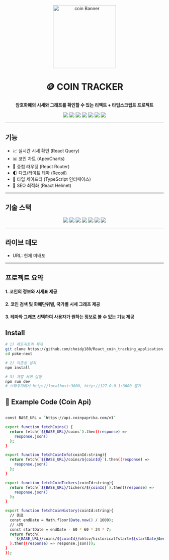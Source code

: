 <!-- BANNER -->
<p align="center">
  <img src="./public/coin.jpg" alt="coin Banner" width="200px" />
</p>

<h1 align="center">🪙 COIN TRACKER</h1>
<p align="center">
  <b>암호화폐의 시세와 그래프를 확인할 수 있는 리액트 + 타입스크립트 프로젝트</b>
</p>

<p align="center">
  <img src="https://img.shields.io/badge/React-61DAFB?style=flat-square&logo=React&logoColor=white"/>
  <img src="https://img.shields.io/badge/TypeScript-3178C6?style=flat-square&logo=TypeScript&logoColor=white"/>
  <img src="https://img.shields.io/badge/ReactQuery-FF4154?style=flat-square&logo=ReactQuery&logoColor=white"/>
  <img src="https://img.shields.io/badge/ReactRouter-CA4245?style=flat-square&logo=ReactRouter&logoColor=white"/>
  <img src="https://img.shields.io/badge/ApexCharts-0F7BFF?style=flat-square&logo=apachespark&logoColor=white"/>
  <img src="https://img.shields.io/badge/Recoil-3578E5?style=flat-square&logo=recoil&logoColor=white"/>
  <img src="https://img.shields.io/badge/JavaScript-F7DF1E?style=flat-square&logo=JavaScript&logoColor=000"/>
</p>

---

##  기능
- 📈 실시간 시세 확인 (React Query)
- 📊 코인 차트 (ApexCharts)
- 🧭 중첩 라우팅 (React Router)
- 🌓 다크/라이트 테마 (Recoil)
- 🧩 타입 세이프티 (TypeScript 인터페이스)
- 🧠 SEO 최적화 (React Helmet)
---

##  기술 스택
<p align="center">
  <img src="https://img.shields.io/badge/React-61DAFB?style=flat-square&logo=React&logoColor=white"/>
  <img src="https://img.shields.io/badge/TypeScript-3178C6?style=flat-square&logo=TypeScript&logoColor=white"/>
  <img src="https://img.shields.io/badge/ReactQuery-FF4154?style=flat-square&logo=ReactQuery&logoColor=white"/>
  <img src="https://img.shields.io/badge/ReactRouter-CA4245?style=flat-square&logo=ReactRouter&logoColor=white"/>
  <img src="https://img.shields.io/badge/ApexCharts-0F7BFF?style=flat-square&logo=apachespark&logoColor=white"/>
  <img src="https://img.shields.io/badge/Recoil-3578E5?style=flat-square&logo=recoil&logoColor=white"/>
  <img src="https://img.shields.io/badge/JavaScript-F7DF1E?style=flat-square&logo=JavaScript&logoColor=000"/>
</p>

---

##  라이브 데모
-  URL: 현재 미배포

---

##  프로젝트 요약
#### 1. 코인의 정보와 시세표 제공
#### 2. 코인 검색 및 화폐단위별, 국가별 시세 그래프 제공
#### 3. 테마와 그래프 선택하여 사용자가 원하는 정보로 볼 수 있는 기능 제공



##  Install
```bash
# 1) 레포지토리 복제
git clone https://github.com/choidy180/React_coin_tracking_application
cd poke-next

# 2) 의존성 설치
npm install

# 3) 개발 서버 실행
npm run dev
# 브라우저에서 http://localhost:3000, http://127.0.0.1:3000 열기
```

## 📡 Example Code (Coin Api)
```bash

const BASE_URL = `https://api.coinpaprika.com/v1`

export function fetchCoins() {
  return fetch(`${BASE_URL}/coins`).then((response) => 
    response.json()
  );
}

export function fetchCoinInfo(coinId:string){
  return fetch(`${BASE_URL}/coins/${coinId}`).then((response) => 
    response.json()
  );
}

export function fetchCoinTickers(coinId:string){
  return fetch(`${BASE_URL}/tickers/${coinId}`).then((response) => 
    response.json()
  );
}

export function fetchCoinHistory(coinId:string){
  // 종료
  const endDate = Math.floor(Date.now() / 1000);
  // 시작
  const startDate = endDate - 60 * 60 * 24 * 7; 
  return fetch(
    `${BASE_URL}/coins/${coinId}/ohlcv/historical?start=${startDate}&end=${endDate}`
  ).then((response) => response.json());
}
});
```

